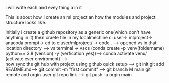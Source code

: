 i will write each and evey thing a in it

This is about how i create an ml project an how the modules and project structure looks like.

Initially i create a github repository as a generic one(which don't have anything in it)
then craete file in my localmechine c: user-> mlproject-> anacoda prompt-> cd to c:user/mlproject/ -> code . --> opened vs in that location directory --> vs terminal -> vscs (conda create -p venv(foldername) python== 3.8 (version) -y (verfication yes))--> conda activate venu/ (activate ever enviroment) -->  
now sync the git hub with project using github quick setup --> git init
git add README.md--> git commit -m "first commit" --> git branch M main
git remote and orgin user git repo link --> git push -u orgin main
